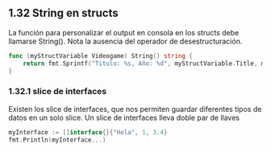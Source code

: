 ## 1.32 String en structs

La función para personalizar el output en consola en los structs debe
llamarse String(). Nota la ausencia del operador de desestructuración.

``` go
func (myStructVariable Videogame) String() string { 
    return fmt.Sprintf("Titulo: %s, Año: %d", myStructVariable.Title, myStructVariable.Year) 
}
```

### 1.32.1 slice de interfaces

Existen los slice de interfaces, que nos permiten guardar diferentes
tipos de datos en un solo slice. Un slice de interfaces lleva doble par
de llaves

``` go
myInterface := []interface{}{"Hola", 1, 3.4}
fmt.Println(myInterface...)
```

